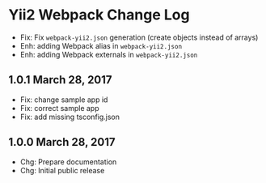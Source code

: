 Yii2 Webpack Change Log
=======================

 * Fix: Fix `webpack-yii2.json` generation (create objects instead of arrays)
 * Enh: adding Webpack alias in `webpack-yii2.json`
 * Enh: adding Webpack externals in `webpack-yii2.json`

1.0.1 March 28, 2017
--------------------

 * Fix: change sample app id
 * Fix: correct sample app
 * Fix: add missing tsconfig.json

1.0.0 March 28, 2017
-------------------- 

 * Chg: Prepare documentation
 * Chg: Initial public release
